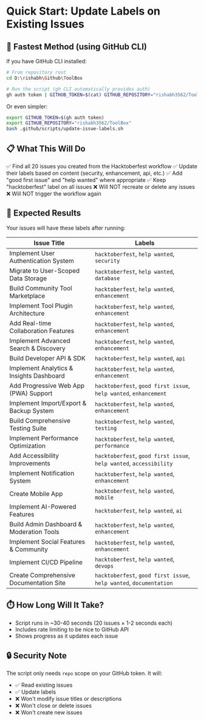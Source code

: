 # Quick Start: Update Labels on Existing Issues

## 🚀 Fastest Method (using GitHub CLI)

If you have GitHub CLI installed:

```bash
# From repository root
cd D:\rishabh\Github\ToolBox

# Run the script (gh CLI automatically provides auth)
gh auth token | GITHUB_TOKEN=$(cat) GITHUB_REPOSITORY="rishabh3562/ToolBox" bash .github/scripts/update-issue-labels.sh
```

Or even simpler:

```bash
export GITHUB_TOKEN=$(gh auth token)
export GITHUB_REPOSITORY="rishabh3562/ToolBox"
bash .github/scripts/update-issue-labels.sh
```

## 📋 What This Will Do

✅ Find all 20 issues you created from the Hacktoberfest workflow
✅ Update their labels based on content (security, enhancement, api, etc.)
✅ Add "good first issue" and "help wanted" where appropriate
✅ Keep "hacktoberfest" label on all issues
❌ Will NOT recreate or delete any issues
❌ Will NOT trigger the workflow again

## 🎯 Expected Results

Your issues will have these labels after running:

| Issue Title | Labels |
|------------|--------|
| Implement User Authentication System | `hacktoberfest`, `help wanted`, `security` |
| Migrate to User-Scoped Data Storage | `hacktoberfest`, `help wanted`, `database` |
| Build Community Tool Marketplace | `hacktoberfest`, `help wanted`, `enhancement` |
| Implement Tool Plugin Architecture | `hacktoberfest`, `help wanted`, `enhancement` |
| Add Real-time Collaboration Features | `hacktoberfest`, `help wanted`, `enhancement` |
| Implement Advanced Search & Discovery | `hacktoberfest`, `help wanted`, `enhancement` |
| Build Developer API & SDK | `hacktoberfest`, `help wanted`, `api` |
| Implement Analytics & Insights Dashboard | `hacktoberfest`, `help wanted`, `enhancement` |
| Add Progressive Web App (PWA) Support | `hacktoberfest`, `good first issue`, `help wanted`, `enhancement` |
| Implement Import/Export & Backup System | `hacktoberfest`, `help wanted`, `enhancement` |
| Build Comprehensive Testing Suite | `hacktoberfest`, `help wanted`, `testing` |
| Implement Performance Optimization | `hacktoberfest`, `help wanted`, `performance` |
| Add Accessibility Improvements | `hacktoberfest`, `good first issue`, `help wanted`, `accessibility` |
| Implement Notification System | `hacktoberfest`, `help wanted`, `enhancement` |
| Create Mobile App | `hacktoberfest`, `help wanted`, `mobile` |
| Implement AI-Powered Features | `hacktoberfest`, `help wanted`, `ai` |
| Build Admin Dashboard & Moderation Tools | `hacktoberfest`, `help wanted`, `enhancement` |
| Implement Social Features & Community | `hacktoberfest`, `help wanted`, `enhancement` |
| Implement CI/CD Pipeline | `hacktoberfest`, `help wanted`, `devops` |
| Create Comprehensive Documentation Site | `hacktoberfest`, `good first issue`, `help wanted`, `documentation` |

## ⏱️ How Long Will It Take?

- Script runs in ~30-40 seconds (20 issues × 1-2 seconds each)
- Includes rate limiting to be nice to GitHub API
- Shows progress as it updates each issue

## 🔒 Security Note

The script only needs `repo` scope on your GitHub token. It will:
- ✅ Read existing issues
- ✅ Update labels
- ❌ Won't modify issue titles or descriptions
- ❌ Won't close or delete issues
- ❌ Won't create new issues
